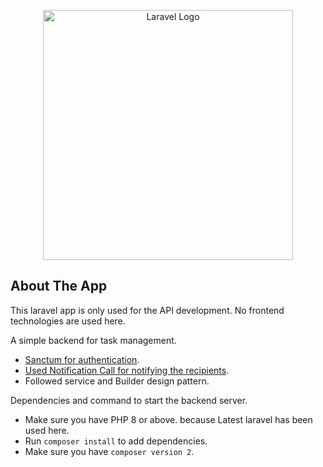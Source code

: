 <p align="center"><a href="https://laravel.com" target="_blank"><img src="https://raw.githubusercontent.com/laravel/art/master/logo-lockup/5%20SVG/2%20CMYK/1%20Full%20Color/laravel-logolockup-cmyk-red.svg" width="400" alt="Laravel Logo"></a></p>

## About The App 

This laravel app is only used for the API development. 
No frontend technologies are used here.

A simple backend for task management.

- [Sanctum for authentication](https://laravel.com/docs/10.x/sanctum).
- [Used Notification Call for notifying the recipients](https://laravel.com/docs/10.x/notifications).
- Followed service and Builder design pattern.

Dependencies and command to start the backend server.
- Make sure you have PHP 8 or above. because Latest laravel has been used here.
- Run ```composer install``` to add dependencies.
- Make sure you have  ``composer version 2``.

